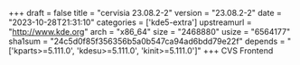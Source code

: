 +++
draft = false
title = "cervisia 23.08.2-2"
version = "23.08.2-2"
date = "2023-10-28T21:31:10"
categories = ['kde5-extra']
upstreamurl = "http://www.kde.org"
arch = "x86_64"
size = "2468880"
usize = "6564177"
sha1sum = "24c5d0f85f356356b5a0b547ca94ad6bdd79e22f"
depends = "['kparts>=5.111.0', 'kdesu>=5.111.0', 'kinit>=5.111.0']"
+++
CVS Frontend